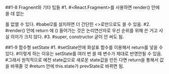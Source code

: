 ##1-8 Fragnent와 기타 팁들
    #1. 
    #<React.Fragment>를 사용하면 render() 안에 쓸 데 없는 <div>를 없앨 수 있다.
    #babel2를 설치하면 더 간단힌 <>로만으로도 쓸 수 있음.
    #2. 
    #render() 안에 return 에 () 들어가는 것은 논리연산자로 우선 순위를 위해 쓴 거고 사실 의미가 크지 않다. 
    #3. 
    #super, constructor 굳이 안 써도 됨.

##1-9 함수형 setState
    #1.
    #setState안에 화살표 함수를 이용해서 return를 넣을 수 있다.
    #이렇게 하는 이유는 setState를 여러 번 쓸 때 변수가 제대로 반영안될 수 있음. 
    #그래서 원칙적으로 예전 state값으로 새로운 state값을 만든 다면 return을 통해서 값을 바꿔줄 것
    #return 안에 this.state가 prevState로 바뀌면 됨.